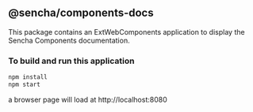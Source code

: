 ## @sencha/components-docs

This package contains an ExtWebComponents application to display the Sencha Components documentation.

### To build and run this application

```sh
npm install
npm start
```

a browser page will load at http://localhost:8080
